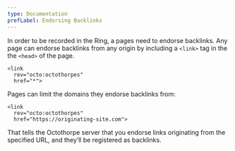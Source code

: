 ```yaml
---
type: Documentation
prefLabel: Endorsing Backlinks
---
```


In order to be recorded in the Ring, a pages need to endorse backlinks. Any page can endorse backlinks from any origin by including a `<link>` tag in the the `<head>` of the page.

```
<link 
  rev="octo:octothorpes" 
  href="*">
```

Pages can limit the domains they endorse backlinks from:

```
<link 
  rev="octo:octothorpes" 
  href="https://originating-site.com">
```

That tells the Octothorpe server that you endorse links originating from the specified URL, and they’ll be registered as backlinks.